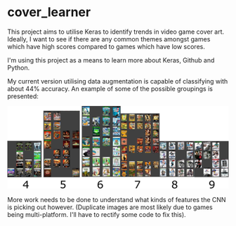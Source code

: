 # cover_learner
This project aims to utilise Keras to identify trends in video game cover art. Ideally, I want to see if there are any common themes amongst games which have high scores compared to games which have low scores.

I'm using this project as a means to learn more about Keras, Github and Python.

My current version utilising data augmentation is capable of classifying with about 44% accuracy. An example of some of the possible groupings is presented:

![alt text](https://github.com/dkersh/cover_learner/blob/master/examples.png)

More work needs to be done to understand what kinds of features the CNN is picking out however. (Duplicate images are most likely due to games being multi-platform. I'll have to rectify some code to fix this).
